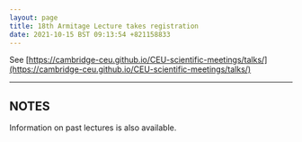 ```yaml
---
layout: page
title: 18th Armitage Lecture takes registration
date: 2021-10-15 BST 09:13:54 +821158833
---
```


See [https://cambridge-ceu.github.io/CEU-scientific-meetings/talks/](https://cambridge-ceu.github.io/CEU-scientific-meetings/talks/)

<!--more-->

---

## NOTES

Information on past lectures is also available.
